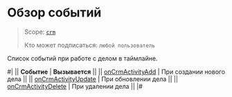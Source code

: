 # Обзор событий

> Scope: [`crm`](../../../../scopes/permissions.md)
>
> Кто может подписаться: `любой пользователь`

Список событий при работе с делом в таймлайне.

#|
|| **Событие** | **Вызывается** ||
|| [onCrmActivityAdd](./on-crm-activity-add.md) | При создании нового дела ||
|| [onCrmActivityUpdate](./on-crm-activity-update.md) | При обновлении дела ||
|| [onCrmActivityDelete](./on-crm-activity-delete.md) | При удалении дела ||
|#
